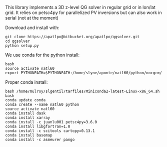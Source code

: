 
This library implements a 3D z-level QG solver in regular grid or in lon/lat 
grid.
It relies on petsc4py for parallelized PV inversions but can also work in serial
(not at the moment)

Download and install with:
```
git clone https://apatlpo@bitbucket.org/apatlpo/qgsolver.git
cd qgsolver
python setup.py
```


We use conda for the python install:
```
bash
source activate natl60
export PYTHONPATH=$PYTHONPATH:/home/slyne/aponte/natl60/python/oocgcm/
```

Proper conda install:
```
bash /home/mulroy/slgentil/tarfiles/Miniconda2-latest-Linux-x86_64.sh
bash
conda update conda
conda create --name natl60 python
source activate natl60
conda install dask
conda install xarray
conda install -c juanlu001 petsc4py=3.6.0
conda install libgfortran=1.0
conda install -c scitools cartopy=0.13.1
conda install basemap
conda install -c asmeurer pango
```


